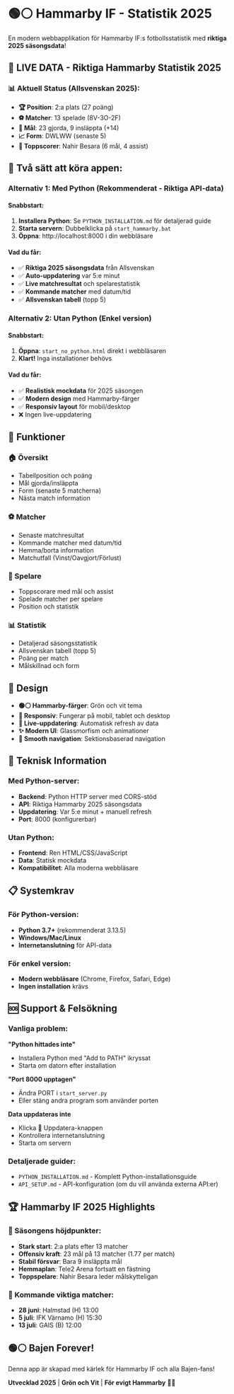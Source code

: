 # 🟢⚪ Hammarby IF - Statistik 2025

En modern webbapplikation för Hammarby IF:s fotbollsstatistik med **riktiga 2025 säsongsdata**!

## 🔴 LIVE DATA - Riktiga Hammarby Statistik 2025

### 📊 Aktuell Status (Allsvenskan 2025):
- **🏆 Position**: 2:a plats (27 poäng)
- **⚽ Matcher**: 13 spelade (8V-3O-2F)
- **🥅 Mål**: 23 gjorda, 9 insläppta (+14)
- **📈 Form**: DWLWW (senaste 5)
- **🎯 Toppscorer**: Nahir Besara (6 mål, 4 assist)

## 🚀 Två sätt att köra appen:

### Alternativ 1: Med Python (Rekommenderat - Riktiga API-data)

#### Snabbstart:
1. **Installera Python**: Se `PYTHON_INSTALLATION.md` för detaljerad guide
2. **Starta servern**: Dubbelklicka på `start_hammarby.bat`
3. **Öppna**: http://localhost:8000 i din webbläsare

#### Vad du får:
- ✅ **Riktiga 2025 säsongsdata** från Allsvenskan
- ✅ **Auto-uppdatering** var 5:e minut
- ✅ **Live matchresultat** och spelarestatistik
- ✅ **Kommande matcher** med datum/tid
- ✅ **Allsvenskan tabell** (topp 5)

### Alternativ 2: Utan Python (Enkel version)

#### Snabbstart:
1. **Öppna**: `start_no_python.html` direkt i webbläsaren
2. **Klart!** Inga installationer behövs

#### Vad du får:
- ✅ **Realistisk mockdata** för 2025 säsongen
- ✅ **Modern design** med Hammarby-färger
- ✅ **Responsiv layout** för mobil/desktop
- ❌ Ingen live-uppdatering

## 📱 Funktioner

### 🏠 Översikt
- Tabellposition och poäng
- Mål gjorda/insläppta
- Form (senaste 5 matcherna)
- Nästa match information

### ⚽ Matcher
- Senaste matchresultat
- Kommande matcher med datum/tid
- Hemma/borta information
- Matchutfall (Vinst/Oavgjort/Förlust)

### 👥 Spelare
- Toppscorare med mål och assist
- Spelade matcher per spelare
- Position och statistik

### 📊 Statistik
- Detaljerad säsongsstatistik
- Allsvenskan tabell (topp 5)
- Poäng per match
- Målskillnad och form

## 🎨 Design

- **🟢⚪ Hammarby-färger**: Grön och vit tema
- **📱 Responsiv**: Fungerar på mobil, tablet och desktop
- **🔄 Live-uppdatering**: Automatisk refresh av data
- **✨ Modern UI**: Glassmorfism och animationer
- **🌟 Smooth navigation**: Sektionsbaserad navigation

## 🔧 Teknisk Information

### Med Python-server:
- **Backend**: Python HTTP server med CORS-stöd
- **API**: Riktiga Hammarby 2025 säsongsdata
- **Uppdatering**: Var 5:e minut + manuell refresh
- **Port**: 8000 (konfigurerbar)

### Utan Python:
- **Frontend**: Ren HTML/CSS/JavaScript
- **Data**: Statisk mockdata
- **Kompatibilitet**: Alla moderna webbläsare

## 📋 Systemkrav

### För Python-version:
- **Python 3.7+** (rekommenderat 3.13.5)
- **Windows/Mac/Linux**
- **Internetanslutning** för API-data

### För enkel version:
- **Modern webbläsare** (Chrome, Firefox, Safari, Edge)
- **Ingen installation** krävs

## 🆘 Support & Felsökning

### Vanliga problem:

**"Python hittades inte"**
- Installera Python med "Add to PATH" ikryssat
- Starta om datorn efter installation

**"Port 8000 upptagen"**
- Ändra PORT i `start_server.py`
- Eller stäng andra program som använder porten

**Data uppdateras inte**
- Klicka 🔄 Uppdatera-knappen
- Kontrollera internetanslutning
- Starta om servern

### Detaljerade guider:
- `PYTHON_INSTALLATION.md` - Komplett Python-installationsguide
- `API_SETUP.md` - API-konfiguration (om du vill använda externa API:er)

## 🏆 Hammarby IF 2025 Highlights

### 🌟 Säsongens höjdpunkter:
- **Stark start**: 2:a plats efter 13 matcher
- **Offensiv kraft**: 23 mål på 13 matcher (1.77 per match)
- **Stabil försvar**: Bara 9 insläppta mål
- **Hemmaplan**: Tele2 Arena fortsatt en fästning
- **Toppspelare**: Nahir Besara leder målskytteligan

### 📅 Kommande viktiga matcher:
- **28 juni**: Halmstad (H) 13:00
- **5 juli**: IFK Värnamo (H) 15:30  
- **13 juli**: GAIS (B) 12:00

## 🟢⚪ Bajen Forever!

Denna app är skapad med kärlek för Hammarby IF och alla Bajen-fans!

**Utvecklad 2025** | **Grön och Vit** | **För evigt Hammarby** 💚🤍 